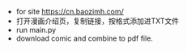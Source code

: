 - for site https://cn.baozimh.com/
- 打开漫画介绍页，复制链接，按格式添加进TXT文件
- run main.py
- download comic and combine to pdf file.